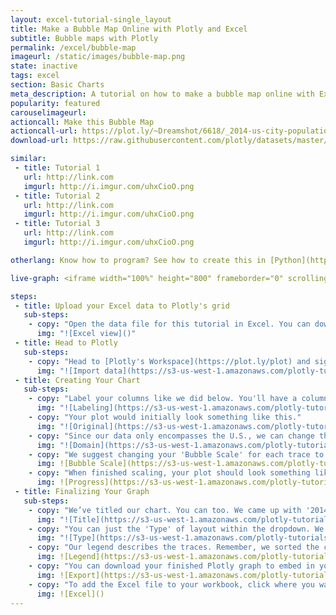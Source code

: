 ```yaml
---
layout: excel-tutorial-single_layout
title: Make a Bubble Map Online with Plotly and Excel
subtitle: Bubble maps with Plotly
permalink: /excel/bubble-map
imageurl: /static/images/bubble-map.png
state: inactive
tags: excel
section: Basic Charts
meta_description: A tutorial on how to make a bubble map online with Excel.
popularity: featured
carouselimageurl:
actioncall: Make this Bubble Map
actioncall-url: https://plot.ly/~Dreamshot/6618/_2014-us-city-populations/
download-url: https://raw.githubusercontent.com/plotly/datasets/master/2014_us_cities.csv

similar:
 - title: Tutorial 1
   url: http://link.com
   imgurl: http://i.imgur.com/uhxCioO.png
 - title: Tutorial 2
   url: http://link.com
   imgurl: http://i.imgur.com/uhxCioO.png
 - title: Tutorial 3
   url: http://link.com
   imgurl: http://i.imgur.com/uhxCioO.png

otherlang: Know how to program? See how to create this in [Python](https://plot.ly/python/bubble-charts/) or [R](https://plot.ly/r/bubble-charts/).

live-graph: <iframe width="100%" height="800" frameborder="0" scrolling="no" src="https://plot.ly/~Dreamshot/6618.embed"></iframe>

steps: 
 - title: Upload your Excel data to Plotly's grid
   sub-steps:
    - copy: "Open the data file for this tutorial in Excel. You can download the file here in [CSV format](https://raw.githubusercontent.com/plotly/datasets/master/2014_us_cities.csv)"
      img: "![Excel view]()"
 - title: Head to Plotly
   sub-steps:
    - copy: "Head to [Plotly's Workspace](https://plot.ly/plot) and sign into your free Plotly account. Go to 'Import', click 'Upload a file', then choose your Excel file to upload. Your Excel file will now open in Plotly's grid. For more about Plotly's grid, see [this tutorial](help.plot.ly/add-data-to-the-plotly-grid/)"
      img: "![Import data](https://s3-us-west-1.amazonaws.com/plotly-tutorials/excel/bubble-maps/import.png)"
 - title: Creating Your Chart
   sub-steps:
    - copy: "Label your columns like we did below. You'll have a column for latitude and longitude. Then, click   both the 'Size By' and 'Text' options on the left; assign 'Text' to the city and 'Size By' to the population. For ideal bubble sizing on your final chart, organize the cities by population (separate top 2, then 3-10, 11-20, 21-50 and 50-3000)."
      img: "![Labeling](https://s3-us-west-1.amazonaws.com/plotly-tutorials/excel/bubble-maps/labeling-bubble-map.png)"
    - copy: "Your plot would initially look something like this."
      img: "![Original](https://s3-us-west-1.amazonaws.com/plotly-tutorials/excel/bubble-maps/original-bubble-map.png)"
    - copy: "Since our data only encompasses the U.S., we can change the map layout to focus on the Lower 48, Alaska and Hawaii. Head to the LAYOUT popover, then select the 'Geo layout' option and select 'USA' within the scope dropdown."
      img: "![Domain](https://s3-us-west-1.amazonaws.com/plotly-tutorials/excel/bubble-maps/domain-bubble-map.png)"
    - copy: "We suggest changing your 'Bubble Scale' for each trace to enhance the visual appeal. Head to the TRACES popover, then the 'Style' menu. For 'trace 0 [0-2],' use an area of 200. 'Trace 1 [3-10]' should have an area of 500, then 1000 for 'trace 3 [11-20],' 2000 for 'trace 4 [21-50],' and 3000 for 'trace 5 [50-3000].'"
      img: ![Bubble Scale](https://s3-us-west-1.amazonaws.com/plotly-tutorials/excel/bubble-maps/bubble-scale-bubble-map.png)
    - copy: "When finished scaling, your plot should look something like this."
      img: ![Progress](https://s3-us-west-1.amazonaws.com/plotly-tutorials/excel/bubble-maps/progress-bubble-map.png)
 - title: Finalizing Your Graph
   sub-steps:
    - copy: "We’ve titled our chart. You can too. We came up with '2014 U.S. City Populations.'"
      img: "![Title](https://s3-us-west-1.amazonaws.com/plotly-tutorials/excel/bubble-maps/title-bubble-map.png)"
    - copy: "You can just the 'Type' of layout within the dropdown. We suggest going with 'Albers usa' for this plot."
      img: "![Type](https://s3-us-west-1.amazonaws.com/plotly-tutorials/excel/bubble-maps/type-bubble-map.png)"
    - copy: "Our legend describes the traces. Remember, we sorted the cities by population earlier. Label your traces accordingly."
      img: ![Legend](https://s3-us-west-1.amazonaws.com/plotly-tutorials/excel/bubble-maps/legend-bubble-map.png)
    - copy: "You can download your finished Plotly graph to embed in your Excel workbook. We also recommend including the Plotly link to the graph inside your Excel workbook for easy access to the interactive Plotly version. Get the link to your graph by clicking the "Share" button. Download an image of your Plotly graph by clicking EXPORT on the toolbar."
      img: ![Export](https://s3-us-west-1.amazonaws.com/plotly-tutorials/excel/bubble-maps/export-bubble-map.png)
    - copy: "To add the Excel file to your workbook, click where you want to insert the picture inside Excel. On the INSERT tab inside Excel, in the ILLUSTRATIONS group, click PICTURE. Locate the Plotly graph image that you downloaded and then double-click it. Notice that we also copy-pasted the Plotly graph link in a cell for easy access to the interactive Plotly version." 
      img: ![Excel]()
---
```

